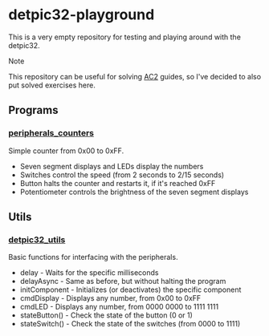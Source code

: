 # detpic32-playground

This is a very empty repository for testing and playing around with the detpic32.

> [!NOTE]
> This repository can be useful for solving [AC2](https://www.ua.pt/pt/uc/15184) guides, so I've decided to also put solved exercises here.

## Programs

### [peripherals_counters](./peripherals_counter.c)

Simple counter from 0x00 to 0xFF.
- Seven segment displays and LEDs display the numbers
- Switches control the speed (from 2 seconds to 2/15 seconds)
- Button halts the counter and restarts it, if it's reached 0xFF
- Potentiometer controls the brightness of the seven segment displays

## Utils

### [detpic32_utils](./detpic32_utils.c)

Basic functions for interfacing with the peripherals.
- delay - Waits for the specific milliseconds
- delayAsync - Same as before, but without halting the program
- initComponent - Initializes (or deactivates) the specific component
- cmdDisplay - Displays any number, from 0x00 to 0xFF
- cmdLED - Displays any number, from 0000 0000 to 1111 1111
- stateButton() - Check the state of the button (0 or 1)
- stateSwitch() - Check the state of the switches (from 0000 to 1111)